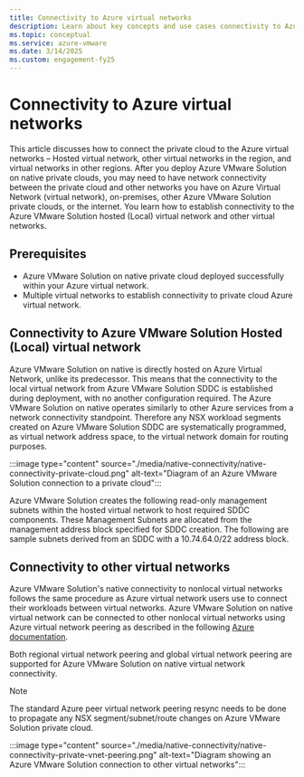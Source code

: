 ```yaml
---
title: Connectivity to Azure virtual networks
description: Learn about key concepts and use cases connectivity to Azure virtual networks.
ms.topic: conceptual
ms.service: azure-vmware
ms.date: 3/14/2025
ms.custom: engagement-fy25
---
```


# Connectivity to Azure virtual networks

This article discusses how to connect the private cloud to the Azure virtual networks – Hosted virtual network, other virtual networks in the region, and virtual networks in other regions. After you deploy Azure VMware Solution on native private clouds, you may need to have network connectivity between the private cloud and other networks you have on Azure Virtual Network (virtual network), on-premises, other Azure VMware Solution private clouds, or the internet. You learn how to establish connectivity to the Azure VMware Solution hosted (Local) virtual network
and other virtual networks.

## Prerequisites

- Azure VMware Solution on native private cloud deployed successfully within your Azure virtual network.
- Multiple virtual networks to establish connectivity to private cloud Azure virtual network.

## Connectivity to Azure VMware Solution Hosted (Local) virtual network

Azure VMware Solution on native is directly hosted on Azure Virtual Network, unlike its predecessor. This means that the connectivity to the local virtual network from Azure VMware Solution SDDC is established during deployment, with no another configuration required. The Azure VMware Solution on native operates similarly to other Azure services from a network connectivity standpoint. Therefore any NSX workload segments created on Azure VMware Solution SDDC are systematically programmed, as virtual network address space, to the virtual network domain for routing purposes.

:::image type="content" source="./media/native-connectivity/native-connectivity-private-cloud.png" alt-text="Diagram of an Azure VMware Solution connection to a private cloud":::

Azure VMware Solution creates the following read-only management subnets within the hosted virtual network to host required SDDC components. These Management Subnets are allocated from the management address block specified for SDDC creation. The following  are sample subnets derived from an SDDC with a 10.74.64.0/22 address block.

## Connectivity to other virtual networks

Azure VMware Solution's native connectivity to nonlocal virtual networks follows the same procedure as Azure virtual network users use to connect their workloads between virtual networks. Azure VMware Solution on native virtual network can be connected to other nonlocal virtual networks using Azure virtual network peering as described in the following [Azure documentation](/azure/virtual-network/virtual-network-peering-overview).

Both regional virtual network peering and global virtual network peering are supported for Azure VMware Solution on native virtual network connectivity.

 >[!Note]
 > The standard Azure peer virtual network peering resync needs to be done to propagate any NSX segment/subnet/route changes on Azure VMware Solution private cloud.

:::image type="content" source="./media/native-connectivity/native-connectivity-private-vnet-peering.png" alt-text="Diagram showing an Azure VMware Solution connection to other virtual networks":::
